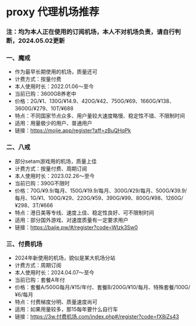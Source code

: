 # proxy 代理机场推荐

### 注：均为本人正在使用的订阅机场，本人不对机场负责，请自行判断，2024.05.02更新

### 一、魔戒
- 作为最早长期使用的机场，质量还可
- 计费方式：按量付费
- 本人使用时长：2022.01.06～至今
- 当前已购：3600GB养老中
- 价格：2G/¥1、130G/¥14.9、420G/¥42、750G/¥69、1660G/¥138、3600G/¥279、10T/¥688
- 特点：不同国家节点众多、用户量较大速度略慢、稳定性不错、不限制时间
- 适用：用量极少的用户、普通用户
- 链接：https://mojie.app/register?aff=zBuQHqPk

### 二、八戒
- 部分setam游戏用的机场，质量上佳
- 计费方式：按量付费、周期订阅
- 本人使用时长：2023.02.26～至今
- 当前已购：390G不限时
- 价格：70G/¥9.9/每月、150G/¥19.9/每月、300G/¥29/每月、500G/¥39.9/每月、1G/¥1、100G/¥29、220G/¥59、390G/¥99、800G/¥98、1260G/¥298、3T/¥666
- 特点：港日美等专线、速度上佳、稳定性良好、可不限制时间
- 适用：部分国外游戏、对速度质量有一定要求用户
- 链接：https://bajie.pw/#/register?code=WIzk3Sw0

### 三、付费机场
- 2024年新使用的机场，貌似是某大机场分站
- 计费方式：周期订阅
- 本人使用时长：2024.04.07～至今
- 当前已购：套餐A年付
- 价格：套餐A/500G每月/¥15/年付、套餐B/200G/¥10/每月、特殊套餐/100G/¥6/每月
- 特点：付费梯度分明、质量速度尚可
- 适用：如果用量较多，那15每年要什么自行车
- 链接：https://3w.付费机场.com/index.php#/register?code=fX8iZs43
